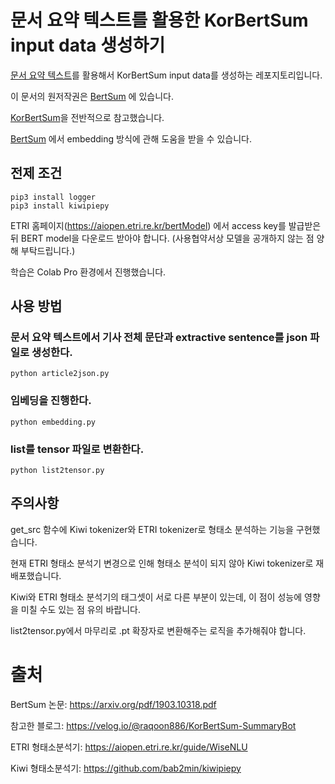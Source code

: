 # 문서 요약 텍스트를 활용한 KorBertSum input data 생성하기

[문서 요약 텍스트](https://aihub.or.kr/aihubdata/data/view.do?currMenu=115&topMenu=100&aihubDataSe=realm&dataSetSn=97)를 활용해서 KorBertSum input data를 생성하는 레포지토리입니다.

이 문서의 원저작권은 [BertSum](https://github.com/nlpyang/BertSum) 에 있습니다.

[KorBertSum](https://velog.io/@raqoon886/KorBertSum-SummaryBot)을 전반적으로 참고했습니다.

[BertSum](https://arxiv.org/pdf/1903.10318.pdf) 에서 embedding 방식에 관해 도움을 받을 수 있습니다.

## 전제 조건

    pip3 install logger
    pip3 install kiwipiepy

ETRI 홈페이지(https://aiopen.etri.re.kr/bertModel) 에서 access key를 발급받은 뒤 BERT model을 다운로드 받아야 합니다.
(사용협약서상 모델을 공개하지 않는 점 양해 부탁드립니다.)

학습은 Colab Pro 환경에서 진행했습니다.

## 사용 방법

### 문서 요약 텍스트에서 기사 전체 문단과 extractive sentence를 json 파일로 생성한다.

    python article2json.py

### 임베딩을 진행한다.

    python embedding.py

### list를 tensor 파일로 변환한다.

    python list2tensor.py

## 주의사항

get_src 함수에 Kiwi tokenizer와 ETRI tokenizer로 형태소 분석하는 기능을 구현했습니다.

현재 ETRI 형태소 분석기 변경으로 인해 형태소 분석이 되지 않아 Kiwi tokenizer로 재배포했습니다.

Kiwi와 ETRI 형태소 분석기의 태그셋이 서로 다른 부분이 있는데, 이 점이 성능에 영향을 미칠 수도 있는 점 유의 바랍니다.

list2tensor.py에서 마무리로 .pt 확장자로 변환해주는 로직을 추가해줘야 합니다.

# 출처
BertSum 논문: https://arxiv.org/pdf/1903.10318.pdf  

참고한 블로그: https://velog.io/@raqoon886/KorBertSum-SummaryBot    

ETRI 형태소분석기: https://aiopen.etri.re.kr/guide/WiseNLU

Kiwi 형태소분석기: https://github.com/bab2min/kiwipiepy 
